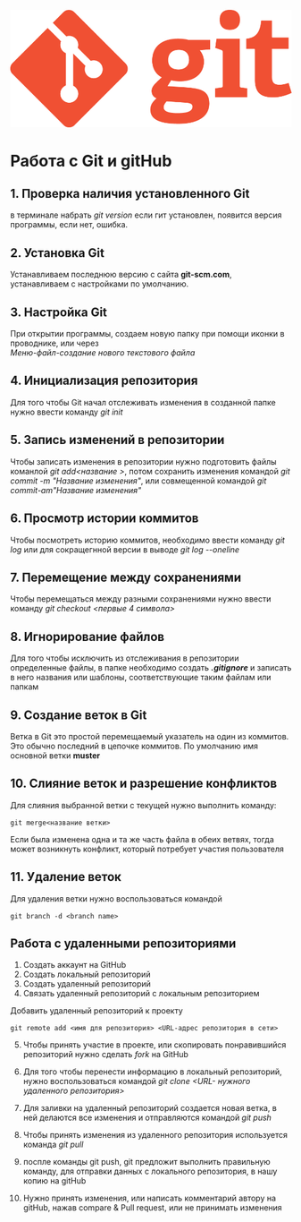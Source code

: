 ![logo](Git-Logo-1788C.png)
# Работа с Git и gitHub

## 1. Проверка наличия установленного Git
в терминале набрать *git version*
если гит установлен, появится версия программы, если нет, ошибка.

## 2. Установка Git
Устанавливаем последнюю версию с сайта __git-scm.com__, устанавливаем с настройками по умолчанию.

## 3. Настройка Git
При открытии программы, создаем новую папку при помощи иконки в проводнике, или через    
*Меню-файл-создание нового текстового файла*

## 4. Инициализация репозитория
Для того чтобы Git начал отслеживать изменения в созданной папке нужно ввести команду *git init*

## 5. Запись изменений в репозитории
Чтобы записать изменения в репозитории нужно подготовить файлы команлой *git add<название >*, потом сохранить изменения командой *git commit -m "Название изменения"*, или совмещенной командой *git commit-am"Название изменения"*
## 6. Просмотр истории коммитов
Чтобы посмотреть историю коммитов, необходимо ввести команду *git log* или для сокращегнной версии в выводе *git log --oneline*
## 7. Перемещение между сохранениями
Чтобы перемещаться между разными сохранениями нужно ввести команду *git checkout <первые 4 символа>*
## 8. Игнорирование файлов
Для того чтобы исключить из отслеживания в репозитории определенные файлы, в папке необходимо создать ***.gitignore*** и записать в него названия или шаблоны, соответствующие таким файлам или папкам 

## 9. Создание веток в Git
Ветка в Git это простой перемещаемый указатель на один из коммитов. Это обычно последний в цепочке коммитов. По умолчанию имя основной ветки **muster**

## 10.  Слияние веток и разрешение конфликтов
Для слияния выбранной ветки с текущей нужно выполнить команду: 
```
git merge<название ветки>
```
Если была изменена одна и та же часть файла в обеих ветвях, тогда может возникнуть конфликт, который потребует участия пользователя 


## 11. Удаление веток
Для удаления ветки нужно воспользоваться командой 
```
git branch -d <branch name>
```
##  Работа с удаленными репозиториями

1. Создать аккаунт на GitHub
2. Создать локальный репозиторий
3. Создать удаленный репозиторий
4. Связать удаленный репозиторий с локальным репозиторием

Добавить удаленный репозиторий к проекту 
```
git remote add <имя для репозитория> <URL-адрес репозитория в сети>
```
5. Чтобы принять участие в проекте, или скопировать понравившийся репозиторий нужно сделать *fork*  на GitHub

6. Для того чтобы перенести информацию в локальный репозиторий, нужно воспользоваться командой *git clone <URL- нужного удаленного репозитория>*

7. Для заливки на удаленный репозиторий создается новая ветка, в ней делаются все изменения и отправляются командой *git push*

8. Чтобы принять изменения из удаленного репозитория используется команда *git pull*

9. поспле команды git push, git предложит выполнить правильную команду, для отправки данных с локального репозитория, в нашу копию на gitHub

10. Нужно принять изменения, или написать комментарий автору на gitHub, нажав compare & Pull request, или не принимать изменения


